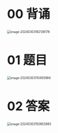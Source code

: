 # 00 背诵

<img src="https://cvp.oss-cn-shanghai.aliyuncs.com/picgo/202403031821435.png" alt="image-20240303182138178" style="zoom:50%;" />



# 01 题目

<img src="https://cvp.oss-cn-shanghai.aliyuncs.com/picgo/202403031104102.png" alt="image-20240303110455984" style="zoom:50%;" />





# 02 答案

<img src="https://cvp.oss-cn-shanghai.aliyuncs.com/picgo/202403031506135.png" alt="image-20240303150653883" style="zoom:50%;" />

